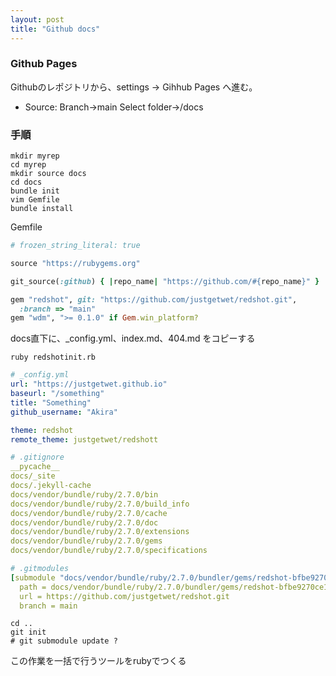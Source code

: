 ```yaml
---
layout: post
title: "Github docs"
---
```


### Github Pages

Githubのレポジトリから、settings -> Gihhub Pages へ進む。

- Source: Branch->main Select folder->/docs

### 手順

```shell
mkdir myrep
cd myrep
mkdir source docs
cd docs
bundle init
vim Gemfile
bundle install
```

Gemfile

```ruby
# frozen_string_literal: true

source "https://rubygems.org"

git_source(:github) { |repo_name| "https://github.com/#{repo_name}" }

gem "redshot", git: "https://github.com/justgetwet/redshot.git", 
  :branch => "main"
gem "wdm", ">= 0.1.0" if Gem.win_platform?
```

docs直下に、_config.yml、index.md、404.md をコピーする

```shell
ruby redshotinit.rb

```

```yml
# _config.yml
url: "https://justgetwet.github.io"
baseurl: "/something"
title: "Something"
github_username: "Akira"

theme: redshot
remote_theme: justgetwet/redshott

```


```yml
# .gitignore
__pycache__
docs/_site
docs/.jekyll-cache
docs/vendor/bundle/ruby/2.7.0/bin
docs/vendor/bundle/ruby/2.7.0/build_info
docs/vendor/bundle/ruby/2.7.0/cache
docs/vendor/bundle/ruby/2.7.0/doc
docs/vendor/bundle/ruby/2.7.0/extensions
docs/vendor/bundle/ruby/2.7.0/gems
docs/vendor/bundle/ruby/2.7.0/specifications
```

```yml
# .gitmodules
[submodule "docs/vendor/bundle/ruby/2.7.0/bundler/gems/redshot-bfbe9270ce14"]
  path = docs/vendor/bundle/ruby/2.7.0/bundler/gems/redshot-bfbe9270ce14
  url = https://github.com/justgetwet/redshot.git
  branch = main
```

```shell
cd ..
git init
# git submodule update ?
```

この作業を一括で行うツールをrubyでつくる
